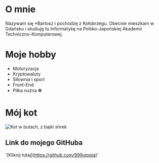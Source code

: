# O mnie

Nazywam się *Bartosz i pochodzę z Kołobrzegu. Obecnie mieszkam w Gdańsku i studiuję tu Informatykę na Polsko-Japońskiej Akademii Techniczno-Komputerowej.


# Moje hobby

- Motoryzacja
- Kryptowaluty
- Siłownia i sport
- Front-End
- Piłka nożna ⚽

# Mój kot

![Kot w butach, z bajki shrek](https://nieidealnaanna.pl/wp-content/uploads/2023/01/IMG_7510-1024x683.jpg)

## Link do mojego GitHuba 

'\[Kliknij tutaj](https://github.com/999utopia)\'
